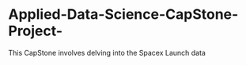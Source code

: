 # Applied-Data-Science-CapStone-Project-
This CapStone involves delving into the Spacex Launch data 
